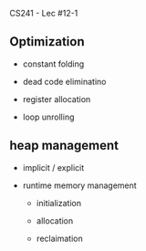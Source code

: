 CS241 - Lec #12-1

## Optimization

* constant folding

* dead code eliminatino

* register allocation

* loop unrolling

## heap management

* implicit / explicit

* runtime memory management

	* initialization

	* allocation

	* reclaimation